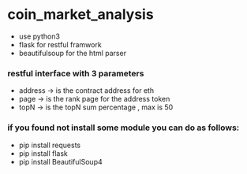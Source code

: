 # coin_market_analysis
- use python3 
- flask for restful framwork
- beautifulsoup for the html parser


### restful interface with 3 parameters
- address -> is the contract address for eth
- page -> is the rank page for the address token
- topN -> is the topN sum percentage , max is 50


### if you found not install some module you can do as follows:
- pip install requests
- pip install flask
- pip install BeautifulSoup4
